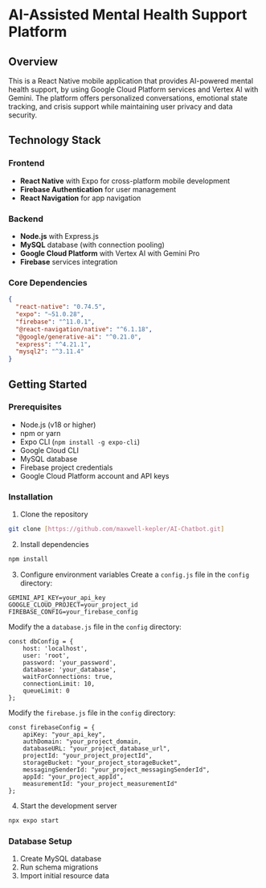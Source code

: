 # AI-Assisted Mental Health Support Platform

## Overview
This is a React Native mobile application that provides AI-powered mental health support, by using Google Cloud Platform services and Vertex AI with Gemini. The platform offers personalized conversations, emotional state tracking, and crisis support while maintaining user privacy and data security.

## Technology Stack

### Frontend
- **React Native** with Expo for cross-platform mobile development
- **Firebase Authentication** for user management
- **React Navigation** for app navigation

### Backend
- **Node.js** with Express.js
- **MySQL** database (with connection pooling)
- **Google Cloud Platform** with Vertex AI with Gemini Pro
- **Firebase** services integration

### Core Dependencies
```json
{
  "react-native": "0.74.5",
  "expo": "~51.0.28",
  "firebase": "^11.0.1",
  "@react-navigation/native": "^6.1.18",
  "@google/generative-ai": "^0.21.0",
  "express": "^4.21.1",
  "mysql2": "^3.11.4"
}
```

## Getting Started

### Prerequisites
- Node.js (v18 or higher)
- npm or yarn
- Expo CLI (`npm install -g expo-cli`)
- Google Cloud CLI
- MySQL database
- Firebase project credentials
- Google Cloud Platform account and API keys

### Installation

1. Clone the repository
```bash
git clone [https://github.com/maxwell-kepler/AI-Chatbot.git]
```

2. Install dependencies
```bash
npm install
```

3. Configure environment variables
Create a `config.js` file in the `config` directory:
```
GEMINI_API_KEY=your_api_key
GOOGLE_CLOUD_PROJECT=your_project_id
FIREBASE_CONFIG=your_firebase_config
```

Modify the a `database.js` file in the `config` directory:
```
const dbConfig = {
    host: 'localhost',
    user: 'root',
    password: 'your_password',
    database: 'your_database',
    waitForConnections: true,
    connectionLimit: 10,
    queueLimit: 0
};
```

Modify the `firebase.js` file in the `config` directory:
```
const firebaseConfig = {
    apiKey: "your_api_key",
    authDomain: "your_project_domain,
    databaseURL: "your_project_database_url",
    projectId: "your_project_projectId",
    storageBucket: "your_project_storageBucket",
    messagingSenderId: "your_project_messagingSenderId",
    appId: "your_project_appId",
    measurementId: "your_project_measurementId"
};
```

4. Start the development server
```bash
npx expo start
```

### Database Setup
1. Create MySQL database
2. Run schema migrations
3. Import initial resource data